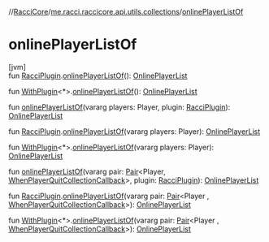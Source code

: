 //[RacciCore](../../index.md)/[me.racci.raccicore.api.utils.collections](index.md)/[onlinePlayerListOf](online-player-list-of.md)

# onlinePlayerListOf

[jvm]\
fun [RacciPlugin](../me.racci.raccicore.api.plugin/-racci-plugin/index.md).[onlinePlayerListOf](online-player-list-of.md)(): [OnlinePlayerList](-online-player-list/index.md)

fun [WithPlugin](../me.racci.raccicore.api.extensions/-with-plugin/index.md)&lt;*&gt;.[onlinePlayerListOf](online-player-list-of.md)(): [OnlinePlayerList](-online-player-list/index.md)

fun [onlinePlayerListOf](online-player-list-of.md)(vararg players: Player, plugin: [RacciPlugin](../me.racci.raccicore.api.plugin/-racci-plugin/index.md)): [OnlinePlayerList](-online-player-list/index.md)

fun [RacciPlugin](../me.racci.raccicore.api.plugin/-racci-plugin/index.md).[onlinePlayerListOf](online-player-list-of.md)(vararg players: Player): [OnlinePlayerList](-online-player-list/index.md)

fun [WithPlugin](../me.racci.raccicore.api.extensions/-with-plugin/index.md)&lt;*&gt;.[onlinePlayerListOf](online-player-list-of.md)(vararg players: Player): [OnlinePlayerList](-online-player-list/index.md)

fun [onlinePlayerListOf](online-player-list-of.md)(vararg pair: [Pair](https://kotlinlang.org/api/latest/jvm/stdlib/kotlin/-pair/index.html)&lt;Player, [WhenPlayerQuitCollectionCallback](index.md#-1583039622%2FClasslikes%2F-1216412040)&gt;,
plugin: [RacciPlugin](../me.racci.raccicore.api.plugin/-racci-plugin/index.md)): [OnlinePlayerList](-online-player-list/index.md)

fun [RacciPlugin](../me.racci.raccicore.api.plugin/-racci-plugin/index.md).[onlinePlayerListOf](online-player-list-of.md)(vararg pair: [Pair](https://kotlinlang.org/api/latest/jvm/stdlib/kotlin/-pair/index.html)&lt;Player
, [WhenPlayerQuitCollectionCallback](index.md#-1583039622%2FClasslikes%2F-1216412040)&gt;): [OnlinePlayerList](-online-player-list/index.md)

fun [WithPlugin](../me.racci.raccicore.api.extensions/-with-plugin/index.md)&lt;*&gt;.[onlinePlayerListOf](online-player-list-of.md)(vararg pair: [Pair](https://kotlinlang.org/api/latest/jvm/stdlib/kotlin/-pair/index.html)&lt;Player
, [WhenPlayerQuitCollectionCallback](index.md#-1583039622%2FClasslikes%2F-1216412040)&gt;): [OnlinePlayerList](-online-player-list/index.md)
